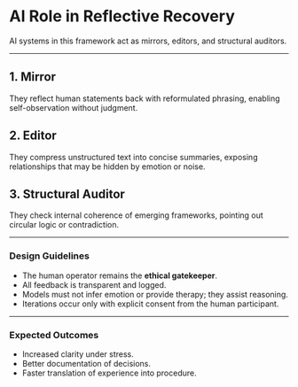 # AI Role in Reflective Recovery

AI systems in this framework act as mirrors, editors, and structural auditors.

---

## 1. Mirror
They reflect human statements back with reformulated phrasing, enabling self-observation without judgment.

## 2. Editor
They compress unstructured text into concise summaries, exposing relationships that may be hidden by emotion or noise.

## 3. Structural Auditor
They check internal coherence of emerging frameworks, pointing out circular logic or contradiction.

---

### Design Guidelines
- The human operator remains the **ethical gatekeeper**.
- All feedback is transparent and logged.
- Models must not infer emotion or provide therapy; they assist reasoning.
- Iterations occur only with explicit consent from the human participant.

---

### Expected Outcomes
- Increased clarity under stress.
- Better documentation of decisions.
- Faster translation of experience into procedure.
